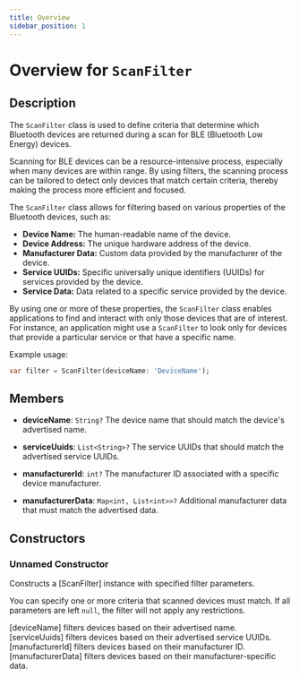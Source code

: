 ```yaml
---
title: Overview
sidebar_position: 1
---
```


# Overview for `ScanFilter`

## Description

The `ScanFilter` class is used to define criteria that determine which Bluetooth devices are returned during a
 scan for BLE (Bluetooth Low Energy) devices.

 Scanning for BLE devices can be a resource-intensive process, especially when many devices are within range.
 By using filters, the scanning process can be tailored to detect only devices that match certain criteria, thereby
 making the process more efficient and focused.

 The `ScanFilter` class allows for filtering based on various properties of the Bluetooth devices, such as:

 - **Device Name:** The human-readable name of the device.
 - **Device Address:** The unique hardware address of the device.
 - **Manufacturer Data:** Custom data provided by the manufacturer of the device.
 - **Service UUIDs:** Specific universally unique identifiers (UUIDs) for services provided by the device.
 - **Service Data:** Data related to a specific service provided by the device.

 By using one or more of these properties, the `ScanFilter` class enables applications to find and interact with
 only those devices that are of interest. For instance, an application might use a `ScanFilter` to look only for
 devices that provide a particular service or that have a specific name.

 Example usage:
 ```dart
 var filter = ScanFilter(deviceName: 'DeviceName');
 ```

## Members

- **deviceName**: `String?`
  The device name that should match the device's advertised name.

- **serviceUuids**: `List<String>?`
  The service UUIDs that should match the advertised service UUIDs.

- **manufacturerId**: `int?`
  The manufacturer ID associated with a specific device manufacturer.

- **manufacturerData**: `Map<int, List<int>>?`
  Additional manufacturer data that must match the advertised data.

## Constructors

### Unnamed Constructor
Constructs a [ScanFilter] instance with specified filter parameters.

 You can specify one or more criteria that scanned devices must match. If all parameters are left `null`, the
 filter will not apply any restrictions.

 [deviceName] filters devices based on their advertised name.
 [serviceUuids] filters devices based on their advertised service UUIDs.
 [manufacturerId] filters devices based on their manufacturer ID.
 [manufacturerData] filters devices based on their manufacturer-specific data.

